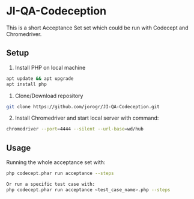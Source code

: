# JI-QA-Codeception

This is a short Acceptance Set set which could be run with Codecept and Chromedriver.

## Setup

1. Install PHP on local machine
```bash
apt update && apt upgrade
apt install php
```

1. Clone/Download repository
```bash
git clone https://github.com/jorogr/JI-QA-Codeception.git
```

2. Install Chromedriver and start local server with command:
```bash
chromedriver --port=4444 --silent --url-base=wd/hub
```

## Usage
Running the whole acceptance set with:
```bash
php codecept.phar run acceptance --steps

Or run a specific test case with:
php codecept.phar run acceptance <test_case_name>.php --steps
